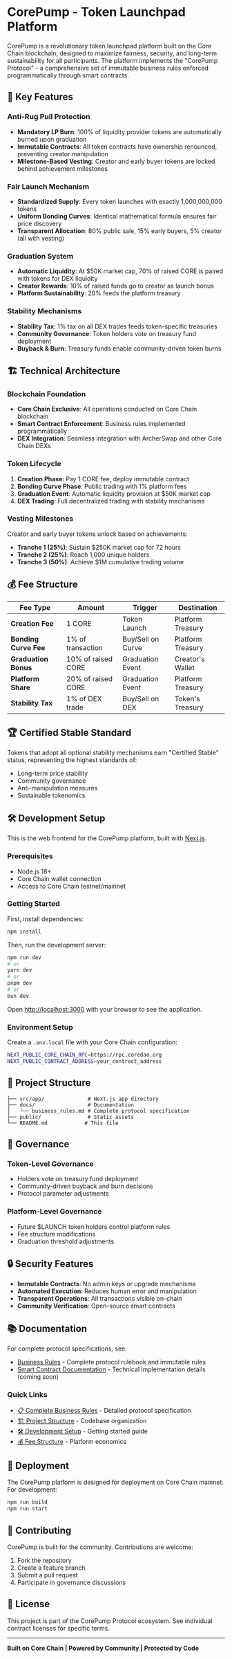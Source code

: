 # CorePump - Token Launchpad Platform

CorePump is a revolutionary token launchpad platform built on the Core Chain blockchain, designed to maximize fairness, security, and long-term sustainability for all participants. The platform implements the "CorePump Protocol" - a comprehensive set of immutable business rules enforced programmatically through smart contracts.

## 🚀 Key Features

### **Anti-Rug Pull Protection**
- **Mandatory LP Burn**: 100% of liquidity provider tokens are automatically burned upon graduation
- **Immutable Contracts**: All token contracts have ownership renounced, preventing creator manipulation
- **Milestone-Based Vesting**: Creator and early buyer tokens are locked behind achievement milestones

### **Fair Launch Mechanism**
- **Standardized Supply**: Every token launches with exactly 1,000,000,000 tokens
- **Uniform Bonding Curves**: Identical mathematical formula ensures fair price discovery
- **Transparent Allocation**: 80% public sale, 15% early buyers, 5% creator (all with vesting)

### **Graduation System**
- **Automatic Liquidity**: At $50K market cap, 70% of raised CORE is paired with tokens for DEX liquidity
- **Creator Rewards**: 10% of raised funds go to creator as launch bonus
- **Platform Sustainability**: 20% feeds the platform treasury

### **Stability Mechanisms**
- **Stability Tax**: 1% tax on all DEX trades feeds token-specific treasuries
- **Community Governance**: Token holders vote on treasury fund deployment
- **Buyback & Burn**: Treasury funds enable community-driven token burns

## 🏗️ Technical Architecture

### **Blockchain Foundation**
- **Core Chain Exclusive**: All operations conducted on Core Chain blockchain
- **Smart Contract Enforcement**: Business rules implemented programmatically
- **DEX Integration**: Seamless integration with ArcherSwap and other Core Chain DEXs

### **Token Lifecycle**
1. **Creation Phase**: Pay 1 CORE fee, deploy immutable contract
2. **Bonding Curve Phase**: Public trading with 1% platform fees
3. **Graduation Event**: Automatic liquidity provision at $50K market cap
4. **DEX Trading**: Full decentralized trading with stability mechanisms

### **Vesting Milestones**
Creator and early buyer tokens unlock based on achievements:
- **Tranche 1 (25%)**: Sustain $250K market cap for 72 hours
- **Tranche 2 (25%)**: Reach 1,000 unique holders
- **Tranche 3 (50%)**: Achieve $1M cumulative trading volume

## 💰 Fee Structure

| Fee Type | Amount | Trigger | Destination |
|----------|--------|---------|-------------|
| **Creation Fee** | 1 CORE | Token Launch | Platform Treasury |
| **Bonding Curve Fee** | 1% of transaction | Buy/Sell on Curve | Platform Treasury |
| **Graduation Bonus** | 10% of raised CORE | Graduation Event | Creator's Wallet |
| **Platform Share** | 20% of raised CORE | Graduation Event | Platform Treasury |
| **Stability Tax** | 1% of DEX trade | Buy/Sell on DEX | Token's Treasury |

## 🏆 Certified Stable Standard

Tokens that adopt all optional stability mechanisms earn "Certified Stable" status, representing the highest standards of:
- Long-term price stability
- Community governance
- Anti-manipulation measures
- Sustainable tokenomics

## 🛠️ Development Setup

This is the web frontend for the CorePump platform, built with [Next.js](https://nextjs.org).

### Prerequisites
- Node.js 18+ 
- Core Chain wallet connection
- Access to Core Chain testnet/mainnet

### Getting Started

First, install dependencies:

```bash
npm install
```

Then, run the development server:

```bash
npm run dev
# or
yarn dev
# or
pnpm dev
# or
bun dev
```

Open [http://localhost:3000](http://localhost:3000) with your browser to see the application.

### Environment Setup

Create a `.env.local` file with your Core Chain configuration:

```bash
NEXT_PUBLIC_CORE_CHAIN_RPC=https://rpc.coredao.org
NEXT_PUBLIC_CONTRACT_ADDRESS=your_contract_address
```

## 📁 Project Structure

```
├── src/app/              # Next.js app directory
├── docs/                 # Documentation
│   └── business_rules.md # Complete protocol specification
├── public/               # Static assets
└── README.md            # This file
```

## 🎯 Governance

### Token-Level Governance
- Holders vote on treasury fund deployment
- Community-driven buyback and burn decisions
- Protocol parameter adjustments

### Platform-Level Governance
- Future $LAUNCH token holders control platform rules
- Fee structure modifications
- Graduation threshold adjustments

## 🔒 Security Features

- **Immutable Contracts**: No admin keys or upgrade mechanisms
- **Automated Execution**: Reduces human error and manipulation
- **Transparent Operations**: All transactions visible on-chain
- **Community Verification**: Open-source smart contracts

## 📚 Documentation

For complete protocol specifications, see:
- [Business Rules](./docs/business_rules.md) - Complete protocol rulebook and immutable rules
- [Smart Contract Documentation](./docs/contracts.md) - Technical implementation details (coming soon)

### Quick Links
- [📋 Complete Business Rules](./docs/business_rules.md) - Detailed protocol specification
- [🏗️ Project Structure](#-project-structure) - Codebase organization
- [🛠️ Development Setup](#️-development-setup) - Getting started guide
- [💰 Fee Structure](#-fee-structure) - Platform economics

## 🚀 Deployment

The CorePump platform is designed for deployment on Core Chain mainnet. For development:

```bash
npm run build
npm run start
```

## 🤝 Contributing

CorePump is built for the community. Contributions are welcome:

1. Fork the repository
2. Create a feature branch
3. Submit a pull request
4. Participate in governance discussions

## 📄 License

This project is part of the CorePump Protocol ecosystem. See individual contract licenses for specific terms.

---

**Built on Core Chain | Powered by Community | Protected by Code**
